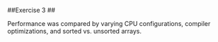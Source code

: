 ##Exercise 3 ##

Performance was compared by varying CPU configurations, compiler optimizations, and sorted vs. unsorted arrays.

